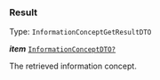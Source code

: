 

### Result

Type: `InformationConceptGetResultDTO`  
<article>

***item*** [`InformationConceptDTO?`](#informationconceptdto) 

The retrieved information concept.

</article>

